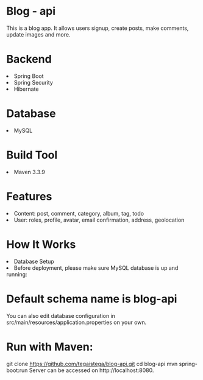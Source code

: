 # Blog - api
This is a blog app. It allows users signup, create posts, make comments, update images and more.

# Backend
<li>Spring Boot</li>
<li>Spring Security</li>
<li>Hibernate</li>

# Database
<li>MySQL</li>

# Build Tool
<li>Maven 3.3.9</li>

# Features
<li>Content: post, comment, category, album, tag, todo</li>
<li>User: roles, profile, avatar, email confirmation, address, geolocation</li>

# How It Works
<li>Database Setup</li>
<li>Before deployment, please make sure MySQL database is up and running:</li>

# Default schema name is blog-api
You can also edit database configuration in src/main/resources/application.properties on your own.

# Run with Maven:
git clone https://github.com/tegaistega/blog-api.git
cd blog-api
mvn spring-boot:run
Server can be accessed on http://localhost:8080.
